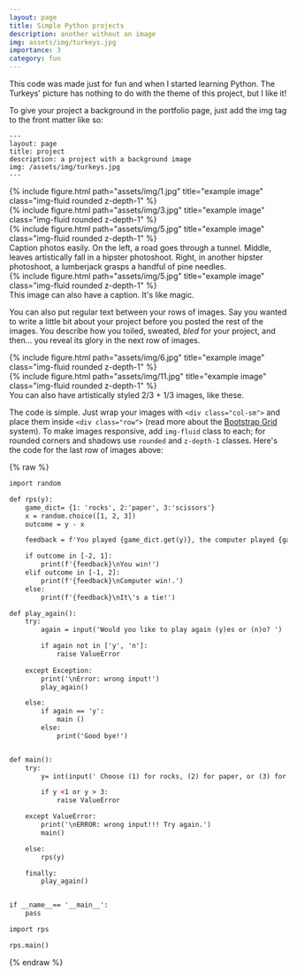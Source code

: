 ```yaml
---
layout: page
title: Simple Python projects
description: another without an image
img: assets/img/turkeys.jpg
importance: 3
category: fun
---
```


This code was made just for fun and when I started learning Python. The Turkeys' picture has nothing to do with the theme of this project, but I like it!

To give your project a background in the portfolio page, just add the img tag to the front matter like so:

    ---
    layout: page
    title: project
    description: a project with a background image
    img: /assets/img/turkeys.jpg
    ---

<div class="row">
    <div class="col-sm mt-3 mt-md-0">
        {% include figure.html path="assets/img/1.jpg" title="example image" class="img-fluid rounded z-depth-1" %}
    </div>
    <div class="col-sm mt-3 mt-md-0">
        {% include figure.html path="assets/img/3.jpg" title="example image" class="img-fluid rounded z-depth-1" %}
    </div>
    <div class="col-sm mt-3 mt-md-0">
        {% include figure.html path="assets/img/5.jpg" title="example image" class="img-fluid rounded z-depth-1" %}
    </div>
</div>
<div class="caption">
    Caption photos easily. On the left, a road goes through a tunnel. Middle, leaves artistically fall in a hipster photoshoot. Right, in another hipster photoshoot, a lumberjack grasps a handful of pine needles.
</div>
<div class="row">
    <div class="col-sm mt-3 mt-md-0">
        {% include figure.html path="assets/img/5.jpg" title="example image" class="img-fluid rounded z-depth-1" %}
    </div>
</div>
<div class="caption">
    This image can also have a caption. It's like magic.
</div>

You can also put regular text between your rows of images.
Say you wanted to write a little bit about your project before you posted the rest of the images.
You describe how you toiled, sweated, *bled* for your project, and then... you reveal its glory in the next row of images.


<div class="row justify-content-sm-center">
    <div class="col-sm-8 mt-3 mt-md-0">
        {% include figure.html path="assets/img/6.jpg" title="example image" class="img-fluid rounded z-depth-1" %}
    </div>
    <div class="col-sm-4 mt-3 mt-md-0">
        {% include figure.html path="assets/img/11.jpg" title="example image" class="img-fluid rounded z-depth-1" %}
    </div>
</div>
<div class="caption">
    You can also have artistically styled 2/3 + 1/3 images, like these.
</div>


The code is simple.
Just wrap your images with `<div class="col-sm">` and place them inside `<div class="row">` (read more about the <a href="https://getbootstrap.com/docs/4.4/layout/grid/">Bootstrap Grid</a> system).
To make images responsive, add `img-fluid` class to each; for rounded corners and shadows use `rounded` and `z-depth-1` classes.
Here's the code for the last row of images above:

{% raw %}
```html
import random

def rps(y):
    game_dict= {1: 'rocks', 2:'paper', 3:'scissors'}
    x = random.choice([1, 2, 3])
    outcome = y - x

    feedback = f'You played {game_dict.get(y)}, the computer played {game_dict.get(x)}.'

    if outcome in [-2, 1]:
        print(f'{feedback}\nYou win!')
    elif outcome in [-1, 2]:
        print(f'{feedback}\nComputer win!.')
    else:
        print(f'{feedback}\nIt\'s a tie!')

def play_again():
    try:
        again = input('Would you like to play again (y)es or (n)o? ')

        if again not in ['y', 'n']:
            raise ValueError
    
    except Exception:
        print('\nError: wrong input!')
        play_again()

    else:
        if again == 'y':
            main ()
        else:
            print('Good bye!')


def main():
    try:
        y= int(input(' Choose (1) for rocks, (2) for paper, or (3) for scissors: '))

        if y <1 or y > 3:
            raise ValueError

    except ValueError:
        print('\nERROR: wrong input!!! Try again.')
        main()

    else:
        rps(y)

    finally:
        play_again()


if __name__== '__main__':
    pass

import rps

rps.main()
```
{% endraw %}
